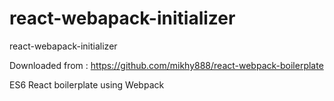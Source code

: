 # react-webapack-initializer
react-webapack-initializer


Downloaded from :
https://github.com/mikhy888/react-webpack-boilerplate


ES6 React boilerplate using Webpack

